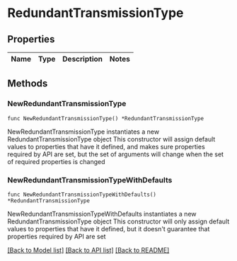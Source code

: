 # RedundantTransmissionType

## Properties

Name | Type | Description | Notes
------------ | ------------- | ------------- | -------------

## Methods

### NewRedundantTransmissionType

`func NewRedundantTransmissionType() *RedundantTransmissionType`

NewRedundantTransmissionType instantiates a new RedundantTransmissionType object
This constructor will assign default values to properties that have it defined,
and makes sure properties required by API are set, but the set of arguments
will change when the set of required properties is changed

### NewRedundantTransmissionTypeWithDefaults

`func NewRedundantTransmissionTypeWithDefaults() *RedundantTransmissionType`

NewRedundantTransmissionTypeWithDefaults instantiates a new RedundantTransmissionType object
This constructor will only assign default values to properties that have it defined,
but it doesn't guarantee that properties required by API are set


[[Back to Model list]](../README.md#documentation-for-models) [[Back to API list]](../README.md#documentation-for-api-endpoints) [[Back to README]](../README.md)


